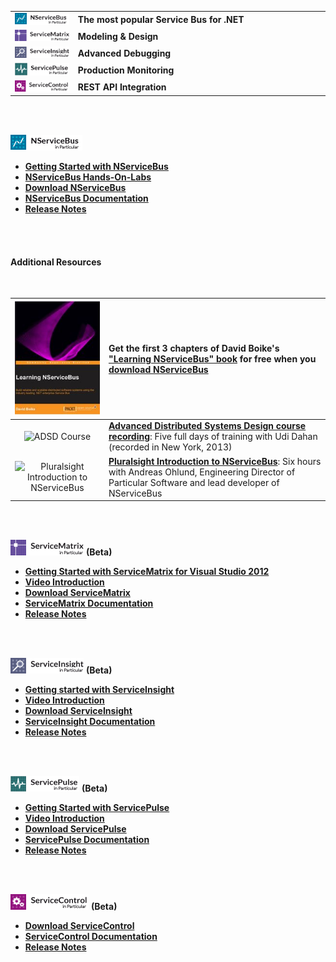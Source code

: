 <table>
<tbody>
<tr>
<td style="text-align:left" width="20%"><img src="logo-nsb.png" alt="NServiceNus"></td>
<td style="text-align:left"><strong>The most popular Service Bus for .NET</strong></td>
</tr>
<tr>
<td style="text-align:left" width="20%"><img src="logo-sm.png" alt="ServiceMatrix"></td>
<td style="text-align:left"><strong>Modeling &amp; Design</strong></td>
</tr>
<tr>
<td style="text-align:left" width="20%"><img src="logo-si.png" alt="ServiceInsight"></td>
<td style="text-align:left"><strong>Advanced Debugging</strong></td>
</tr>
<tr>
<td style="text-align:left" width="20%"><img src="logo-sp.png" alt="ServicePulse"></td>
<td style="text-align:left"><strong>Production Monitoring</strong></td>
</tr>
<tr>
<td style="text-align:left" width="20%"><img src="logo-sc.png" alt="ServiceControl"></td>
<td style="text-align:left"><strong>REST API Integration</strong></td>
</tr>
</tbody>
</table>

<!--
|![NServiceNus](logo-nsb.png)| **The most popular Service Bus for .NET** |
|:--|:--|
|![ServiceMatrix](logo-sm.png)| **Modeling & Design** |
|![ServiceInsight](logo-si.png)| **Advanced Debugging** |
|![ServicePulse](logo-sp.png)| **Production Monitoring** |
|![ServiceControl](logo-sc.png)| **REST API Integration** |
-->

 


<br/><br/>

![NServiceNus](logo-nsb.png)
<a name="nsb-start-here"></a>

- **[Getting Started with NServiceBus](/nservicebus/#getting-started)**
- **[NServiceBus Hands-On-Labs](http://particular.net/HandsOnLabs)**
- **[Download NServiceBus](http://particular.net/downloads)**
- **[NServiceBus Documentation](/nservicebus)**
- **[Release Notes](https://github.com/Particular/NServiceBus/releases)**


<br/><br/>
#### Additional Resources
<br/>

|![Learning NServiceNus Book](learning-nservicebus-book.jpg)| Get the first 3 chapters of David Boike's ["Learning NServiceBus" book](http://www.packtpub.com/build-distributed-software-systems-using-dot-net-enterprise-service-bus/book) for free when you [download NServiceBus](http://particular.net/downloads)  |
|:--:|:--|
|![ADSD Course](http://particular.net/Media/Default/Online%20training/particular-courses.png)| **[Advanced Distributed Systems Design course recording](http://particular.net/adsd)**: Five full days of training with Udi Dahan (recorded in New York, 2013)|
|![Pluralsight Introduction to NServiceBus](http://particular.net/Media/Default/Online%20training/pluralsight-courses.png)| **[Pluralsight Introduction to NServiceBus](http://pluralsight.com/training/Courses/TableOfContents/nservicebus)**: Six hours with Andreas Ohlund, Engineering Director of Particular Software and lead developer of NServiceBus|

<br/><br/>


![ServiceMatrix for Visual Studio 2012](logo-sm.png) **(Beta)**
<a name="sm-start-here"></a>


- **[Getting Started with ServiceMatrix for Visual Studio 2012](/servicematrix/getting-started)**
- **[Video Introduction](http://particular.net/ServiceMatrix)**
- **[Download ServiceMatrix](http://particular.net/downloads)**
- **[ServiceMatrix Documentation](/servicematrix)**
- **[Release Notes](https://github.com/Particular/ServiceMatrix/releases)**



<br/><br/>


![ServiceInsight](logo-si.png) **(Beta)**
<a name="si-start-here"></a>


- **[Getting started with ServiceInsight](/serviceinsight/getting-started--overview)**
- **[Video Introduction](http://particular.net/ServiceInsight)**
- **[Download ServiceInsight](http://particular.net/downloads)**
- **[ServiceInsight Documentation](/serviceinsight)** 
- **[Release Notes](https://github.com/Particular/ServiceInsight/releases)**



<br/><br/>


![ServicePulse](logo-sp.png) **(Beta)**
<a name="sp-start-here"></a>


- **[Getting Started with ServicePulse](/servicepulse)** 
- **[Video Introduction](http://particular.net/ServicePulse)**
- **[Download ServicePulse](http://particular.net/downloads)**
- **[ServicePulse Documentation](/servicepulse)** 
- **[Release Notes](https://github.com/Particular/ServicePulse/releases)**



<br/><br/>


![ServiceControl](logo-sc.png) **(Beta)**
<a name="sc-start-here"></a>


- **[Download ServiceControl](http://particular.net/downloads)**
- **[ServiceControl Documentation](/servicecontrol)** 
- **[Release Notes](https://github.com/Particular/ServiceControl/releases)**


